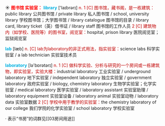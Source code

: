 ☀ <font color="red">**图书馆 实验室：**</font>
<font color="sky blue">**library**</font> ['laɪbrərɪ] 
<font color="#c00000">n. 1 [C] 图书馆，藏书阁，是一栋建筑：</font>public library 公共图书馆 / private library 私人图书馆 / school, university library 学校图书馆；大学图书馆 / library catalogue 图书馆的目录 / library card, library ticket（英）借书证 / library staff 图书馆的工作人员 <font color="#c00000">2 [C] 建筑物内（如学校、医院等）的图书室，阅览室：</font>hospital, prison library 医院阅览室；监狱阅览室

<font color="sky blue">**lab**</font> [læb] 
<font color="#c00000">n. [C] lab为laboratory的非正式用法，指实验室：</font>science labs 科学实验室 / a lab technician 实验室技术员

<font color="sky blue">**laboratory**</font> [lə'bɒrətərɪ] 
<font color="#c00000">n. 1 [C] 做科学实验、分析与研究的一个房间或一栋建筑物，即实验室，实验大楼：</font>industrial laboratory 工业实验室 / underground laboratory 地下实验室 / independent laboratory 独立实验室 / government laboratory 政府实验室 / biology, chemistry laboratory 生物学实验室；化学实验室 / medical laboratory 医学实验室 / laboratory assistant 实验室助理 / laboratory equipment 实验室设备 / laboratory animal 实验室动物 / laboratory data 实验室数据 <font color="#c00000">2 [C] 学校中用于教学的实验室：</font>the chemistry laboratory of our college 我们学院的化学实验室 / school laboratory 学校实验室

· 表示“书房”的词群见[[03房间用途]]
